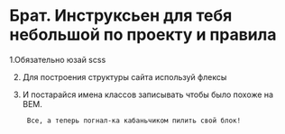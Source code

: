 # Брат. Инструксьен для тебя небольшой по проекту и правила

1.Обязательно юзай scss 

2. Для построения структуры сайта используй флексы

3. И постарайся имена классов записывать чтобы было похоже на BEM.

		Все, а теперь погнал-ка кабаньчиком пилить свой блок!